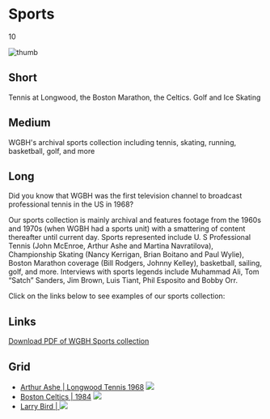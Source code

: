 # Sports

10

![thumb](https://s3.amazonaws.com/wgbhstocksales.org/content/collections/sports/BostonMarathon_01_348x196.png)


## Short

Tennis at Longwood, the Boston Marathon, the Celtics.
Golf and Ice Skating

## Medium

WGBH's archival sports collection including tennis, skating, running, basketball, golf, and more

## Long

Did you know that WGBH was the first television channel to broadcast professional 
tennis in the US in 1968?  

Our sports collection is mainly archival and features footage from the 1960s 
and 1970s (when WGBH had a sports unit) with a smattering of content thereafter 
until current day.  Sports represented include U. S Professional Tennis (John McEnroe, 
Arthur Ashe and Martina Navratilova), Championship Skating (Nancy Kerrigan, Brian 
Boitano and Paul Wylie), Boston Marathon coverage (Bill Rodgers, Johnny Kelley), 
basketball, sailing, golf, and more.  Interviews with sports legends include Muhammad Ali, 
Tom “Satch” Sanders, Jim Brown, Luis Tiant, Phil Esposito and Bobby Orr.

Click on the links below to see examples of our sports collection: 

## Links

[Download PDF of WGBH Sports collection](/TODO)

## Grid

- [Arthur Ashe | Longwood Tennis 1968](/TODO) ![](https://s3.amazonaws.com/wgbhstocksales.org/content/collections/sports/Arthur_02_348x196.png)
- [Boston Celtics | 1984](/TODO) ![](https://s3.amazonaws.com/wgbhstocksales.org/content/collections/sports/CelticsPride84_01_348x196.png)
- [Larry Bird | ](/TODO) ![](https://s3.amazonaws.com/wgbhstocksales.org/content/collections/sports/LarryBird_03_348x192.png)
